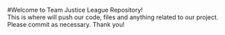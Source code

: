 #Welcome to Team Justice League Repository!  
This is where will push our code, files and anything related to our project. Please commit as necessary. Thank you!

